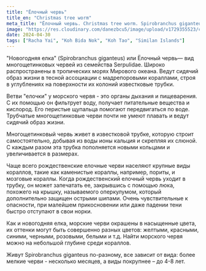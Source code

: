 ```yaml
---
title: "Ёлочный червь"
title_en: "Christmas tree worm"
meta_title: "Ёлочный червь. Christmas tree worm. Spirobranchus giganteus"
image: "https://res.cloudinary.com/danezbcu5/image/upload/v1729355523/christmas-tree-worm_msueyi.png"
date: 2024-04-30
tags: ["Racha Yai", "Koh Bida Nok", "Koh Tao", "Similan Islands"]
---
```


"Новогодняя елка" (Spirobranchus giganteus) или Ёлочный червь— вид многощетинковых червей из семейства Serpulidae. Широко распространены в тропических морях Мирового океана. Ведут сидячий образ жизни в тесной ассоциации с мадрепоровыми кораллами, строя в углублениях на поверхности их колоний известковые трубки.

Ветви "елочки" у морского червя  - это органы дыхания и пищеварения. С их помощью он фильтрует воду, получает питательные вещества и кислород. Его перистые щупальца помогают передвигаться по воде. Трубчатые многощетинковые черви почти не умеют плавать и ведут сидячий образ жизни.

Многощетинковый червь живет в известковой трубке, которую строит самостоятельно, добывая из воды ионы кальция и скрепляя их слюной. С каждым разом эта трубка пополняется новыми кольцами и увеличивается в размерах.

Чаще всего рождественские елочные черви населяют крупные виды кораллов, такие как каменистые кораллы, например, пориты, и мозговые кораллы. Когда рождественский елочный червь уходит в трубку, он может запечатать ее, закрывшись с помощью люка, похожего на крышку, называемого оперкулумом, который дополнительно защищен острыми шипами. Очень чувствительные к опасности, при малейшем прикосновении или даже падении тени быстро отступают в свои норки.

Как и новогодняя елка, морские черви окрашены в насыщенные цвета, их оттенки могут быть совершенно разных цветов: желтыми, красными, синими, черными, розовыми, белыми и т.д. Найти морского червя можно на небольшой глубине среди кораллов.

Живут Spirobranchus giganteus по-разному, все зависит от вида: более мелкие черви - несколько месяцев, а виды покрупнее – до 4-8 лет.
